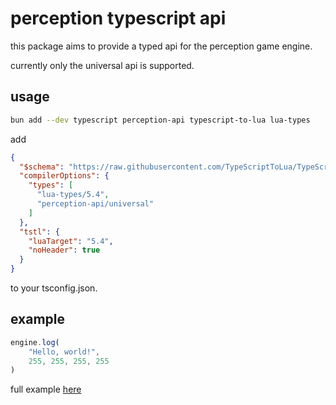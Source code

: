 # perception typescript api

this package aims to provide a typed api for the perception game engine.

currently only the universal api is supported.

## usage

```bash
bun add --dev typescript perception-api typescript-to-lua lua-types
```

add

```json
{
  "$schema": "https://raw.githubusercontent.com/TypeScriptToLua/TypeScriptToLua/master/tsconfig-schema.json",
  "compilerOptions": {
    "types": [
      "lua-types/5.4",
      "perception-api/universal"
    ]
  },
  "tstl": {
    "luaTarget": "5.4",
    "noHeader": true
  }
}
```

to your tsconfig.json.

## example

```typescript
engine.log(
    "Hello, world!",
    255, 255, 255, 255
)
```

full example [here](https://github.com/9s/perception-api-example.git)
